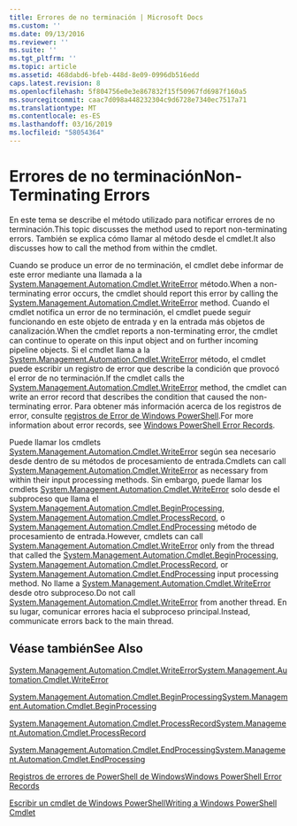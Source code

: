 ```yaml
---
title: Errores de no terminación | Microsoft Docs
ms.custom: ''
ms.date: 09/13/2016
ms.reviewer: ''
ms.suite: ''
ms.tgt_pltfrm: ''
ms.topic: article
ms.assetid: 468dabd6-bfeb-448d-8e09-0996db516edd
caps.latest.revision: 8
ms.openlocfilehash: 5f804756e0e3e867832f15f50967fd6987f160a5
ms.sourcegitcommit: caac7d098a448232304c9d6728e7340ec7517a71
ms.translationtype: MT
ms.contentlocale: es-ES
ms.lasthandoff: 03/16/2019
ms.locfileid: "58054364"
---
```

# <a name="non-terminating-errors"></a><span data-ttu-id="96b65-102">Errores de no terminación</span><span class="sxs-lookup"><span data-stu-id="96b65-102">Non-Terminating Errors</span></span>

<span data-ttu-id="96b65-103">En este tema se describe el método utilizado para notificar errores de no terminación.</span><span class="sxs-lookup"><span data-stu-id="96b65-103">This topic discusses the method used to report non-terminating errors.</span></span> <span data-ttu-id="96b65-104">También se explica cómo llamar al método desde el cmdlet.</span><span class="sxs-lookup"><span data-stu-id="96b65-104">It also discusses how to call the method from within the cmdlet.</span></span>

<span data-ttu-id="96b65-105">Cuando se produce un error de no terminación, el cmdlet debe informar de este error mediante una llamada a la [System.Management.Automation.Cmdlet.WriteError](/dotnet/api/System.Management.Automation.Cmdlet.WriteError) método.</span><span class="sxs-lookup"><span data-stu-id="96b65-105">When a non-terminating error occurs, the cmdlet should report this error by calling the [System.Management.Automation.Cmdlet.WriteError](/dotnet/api/System.Management.Automation.Cmdlet.WriteError) method.</span></span> <span data-ttu-id="96b65-106">Cuando el cmdlet notifica un error de no terminación, el cmdlet puede seguir funcionando en este objeto de entrada y en la entrada más objetos de canalización.</span><span class="sxs-lookup"><span data-stu-id="96b65-106">When the cmdlet reports a non-terminating error, the cmdlet can continue to operate on this input object and on further incoming pipeline objects.</span></span> <span data-ttu-id="96b65-107">Si el cmdlet llama a la [System.Management.Automation.Cmdlet.WriteError](/dotnet/api/System.Management.Automation.Cmdlet.WriteError) método, el cmdlet puede escribir un registro de error que describe la condición que provocó el error de no terminación.</span><span class="sxs-lookup"><span data-stu-id="96b65-107">If the cmdlet calls the [System.Management.Automation.Cmdlet.WriteError](/dotnet/api/System.Management.Automation.Cmdlet.WriteError) method, the cmdlet can write an error record that describes the condition that caused the non-terminating error.</span></span> <span data-ttu-id="96b65-108">Para obtener más información acerca de los registros de error, consulte [registros de Error de Windows PowerShell](./windows-powershell-error-records.md).</span><span class="sxs-lookup"><span data-stu-id="96b65-108">For more information about error records, see [Windows PowerShell Error Records](./windows-powershell-error-records.md).</span></span>

<span data-ttu-id="96b65-109">Puede llamar los cmdlets [System.Management.Automation.Cmdlet.WriteError](/dotnet/api/System.Management.Automation.Cmdlet.WriteError) según sea necesario desde dentro de su métodos de procesamiento de entrada.</span><span class="sxs-lookup"><span data-stu-id="96b65-109">Cmdlets can call [System.Management.Automation.Cmdlet.WriteError](/dotnet/api/System.Management.Automation.Cmdlet.WriteError) as necessary from within their input processing methods.</span></span> <span data-ttu-id="96b65-110">Sin embargo, puede llamar los cmdlets [System.Management.Automation.Cmdlet.WriteError](/dotnet/api/System.Management.Automation.Cmdlet.WriteError) solo desde el subproceso que llama el [System.Management.Automation.Cmdlet.BeginProcessing](/dotnet/api/System.Management.Automation.Cmdlet.BeginProcessing), [ System.Management.Automation.Cmdlet.ProcessRecord](/dotnet/api/System.Management.Automation.Cmdlet.ProcessRecord), o [System.Management.Automation.Cmdlet.EndProcessing](/dotnet/api/System.Management.Automation.Cmdlet.EndProcessing) método de procesamiento de entrada.</span><span class="sxs-lookup"><span data-stu-id="96b65-110">However, cmdlets can call [System.Management.Automation.Cmdlet.WriteError](/dotnet/api/System.Management.Automation.Cmdlet.WriteError) only from the thread that called the [System.Management.Automation.Cmdlet.BeginProcessing](/dotnet/api/System.Management.Automation.Cmdlet.BeginProcessing), [System.Management.Automation.Cmdlet.ProcessRecord](/dotnet/api/System.Management.Automation.Cmdlet.ProcessRecord), or [System.Management.Automation.Cmdlet.EndProcessing](/dotnet/api/System.Management.Automation.Cmdlet.EndProcessing) input processing method.</span></span> <span data-ttu-id="96b65-111">No llame a [System.Management.Automation.Cmdlet.WriteError](/dotnet/api/System.Management.Automation.Cmdlet.WriteError) desde otro subproceso.</span><span class="sxs-lookup"><span data-stu-id="96b65-111">Do not call [System.Management.Automation.Cmdlet.WriteError](/dotnet/api/System.Management.Automation.Cmdlet.WriteError) from another thread.</span></span> <span data-ttu-id="96b65-112">En su lugar, comunicar errores hacia el subproceso principal.</span><span class="sxs-lookup"><span data-stu-id="96b65-112">Instead, communicate errors back to the main thread.</span></span>

## <a name="see-also"></a><span data-ttu-id="96b65-113">Véase también</span><span class="sxs-lookup"><span data-stu-id="96b65-113">See Also</span></span>

[<span data-ttu-id="96b65-114">System.Management.Automation.Cmdlet.WriteError</span><span class="sxs-lookup"><span data-stu-id="96b65-114">System.Management.Automation.Cmdlet.WriteError</span></span>](/dotnet/api/System.Management.Automation.Cmdlet.WriteError)

[<span data-ttu-id="96b65-115">System.Management.Automation.Cmdlet.BeginProcessing</span><span class="sxs-lookup"><span data-stu-id="96b65-115">System.Management.Automation.Cmdlet.BeginProcessing</span></span>](/dotnet/api/System.Management.Automation.Cmdlet.BeginProcessing)

[<span data-ttu-id="96b65-116">System.Management.Automation.Cmdlet.ProcessRecord</span><span class="sxs-lookup"><span data-stu-id="96b65-116">System.Management.Automation.Cmdlet.ProcessRecord</span></span>](/dotnet/api/System.Management.Automation.Cmdlet.ProcessRecord)

[<span data-ttu-id="96b65-117">System.Management.Automation.Cmdlet.EndProcessing</span><span class="sxs-lookup"><span data-stu-id="96b65-117">System.Management.Automation.Cmdlet.EndProcessing</span></span>](/dotnet/api/System.Management.Automation.Cmdlet.EndProcessing)

[<span data-ttu-id="96b65-118">Registros de errores de PowerShell de Windows</span><span class="sxs-lookup"><span data-stu-id="96b65-118">Windows PowerShell Error Records</span></span>](./windows-powershell-error-records.md)

[<span data-ttu-id="96b65-119">Escribir un cmdlet de Windows PowerShell</span><span class="sxs-lookup"><span data-stu-id="96b65-119">Writing a Windows PowerShell Cmdlet</span></span>](./writing-a-windows-powershell-cmdlet.md)
